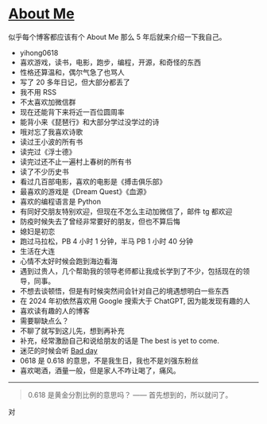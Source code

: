 # [About Me](https://github.com/yihong0618/gitblog/issues/282)

似乎每个博客都应该有个 About Me 那么 5 年后就来介绍一下我自己。

- yihong0618
- 喜欢游戏，读书，电影，跑步，编程，开源，和奇怪的东西
- 性格还算温和，偶尔气急了也骂人
- 写了 20 多年日记，但大部分都丢了
- 我不用 RSS
- 不太喜欢加微信群
- 现在还能背下来将近一百位圆周率
- 能背小来《琵琶行》和大部分学过没学过的诗
- 哦对忘了我喜欢诗歌
- 读过王小波的所有书
- 读完过《浮士德》
- 读完过还不止一遍村上春树的所有书
- 读了不少历史书
- 看过几百部电影，喜欢的电影是《搏击俱乐部》
- 最喜欢的游戏是《Dream Quest》《血源》
- 喜欢的编程语言是 Python
- 有同好交朋友特别欢迎，但现在不怎么主动加微信了，邮件 tg 都欢迎
- 防疫时候失去了曾经非常要好的朋友，但也不算后悔
- 媳妇是初恋
- 跑过马拉松，PB 4 小时 1 分钟，半马 PB 1 小时 40 分钟
- 生活在大连
- 心情不太好时候会跑到海边看海
- 遇到过贵人，几个帮助我的领导老师都让我成长学到了不少，包括现在的领导，同事。
- 不想去谈顿悟，但是有时候突然间会针对自己的境遇想明白一些东西
- 在 2024 年初依然喜欢用 Google 搜索大于 ChatGPT, 因为能发现有趣的人
- 喜欢读有趣的人的博客
- 需要聊缺点么？
- 不聊了就写到这儿先，想到再补充
- 补充，经常激励自己和说给朋友的话是 The best is yet to come.
- 迷茫的时候会听 [Bad day](https://www.youtube.com/watch?v=gH476CxJxfg)
- 0618 是 0.618 的意思，不是我生日，我也不是刘强东粉丝
- 喜欢喝酒，酒量一般，但是家人不咋让喝了，痛风。


---

> 0.618 是黄金分割比例的意思吗？ —— 首先想到的，所以就问了。

对